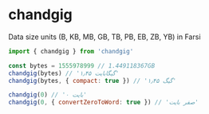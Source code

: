 # chandgig

Data size units (B, KB, MB, GB, TB, PB, EB, ZB, YB) in Farsi

```js
import { chandgig } from 'chandgig'

const bytes = 1555978999 // 1.449118367GB
chandgig(bytes) // '۱٫۴۵ گیگابایت'
chandgig(bytes, { compact: true }) // '۱٫۴۵ گیگ'

chandgig(0) // '۰ بایت'
chandgig(0, { convertZeroToWord: true }) // 'صفر بایت'
```
